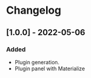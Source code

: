 # Changelog

## [1.0.0] - 2022-05-06

### Added

- Plugin generation.
- Plugin panel with Materialize